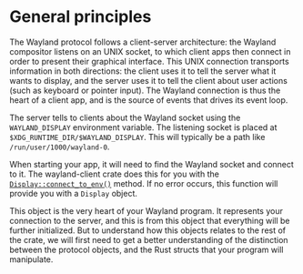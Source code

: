 # General principles

The Wayland protocol follows a client-server architecture: the Wayland compositor listens
on an UNIX socket, to which client apps then connect in order to present their graphical
interface. This UNIX connection transports information in both directions: the client uses
it to tell the server what it wants to display, and the server uses it to tell the client
about user actions (such as keyboard or pointer input). The Wayland connection is thus the
heart of a client app, and is the source of events that drives its event loop.

The server tells to clients about the Wayland socket using the `WAYLAND_DISPLAY` environment
variable. The listening socket is placed at `$XDG_RUNTIME_DIR/$WAYLAND_DISPLAY`. This will
typically be a path like `/run/user/1000/wayland-0`.

When starting your app, it will need to find the Wayland socket and connect to it. The
wayland-client crate does this for you with the
[`Display::connect_to_env()`](https://docs.rs/wayland-client/*/wayland_client/struct.Display.html#method.connect_to_env)
method. If no error occurs, this function will provide you with a `Display` object.

This object is the very heart of your Wayland program. It represents your connection to the
server, and this is from this object that everything will be further initialized. But to
understand how this objects relates to the rest of the crate, we will first need to get a
better understanding of the distinction between the protocol objects, and the Rust structs that
your program will manipulate.